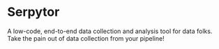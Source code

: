 # Serpytor

A low-code, end-to-end data collection and analysis tool for data folks. Take the pain out of data collection from your pipeline!


